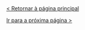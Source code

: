   
  
&nbsp;
  
[< Retornar à página principal](../README.md)
  
  
[Ir para a próxima página >](14-Formulários.md)
